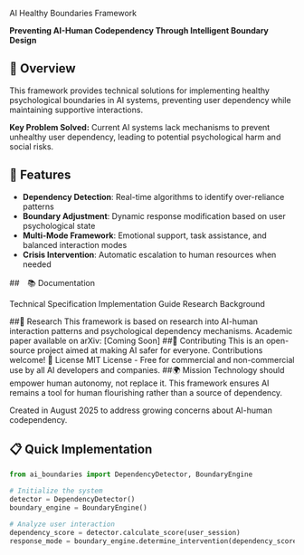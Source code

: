 AI Healthy Boundaries Framework

**Preventing AI-Human Codependency Through Intelligent Boundary Design**

## 🎯 Overview

This framework provides technical solutions for implementing healthy psychological boundaries in AI systems, preventing user dependency while maintaining supportive interactions.

**Key Problem Solved:** Current AI systems lack mechanisms to prevent unhealthy user dependency, leading to potential psychological harm and social risks.

## 🚀 Features

- **Dependency Detection**: Real-time algorithms to identify over-reliance patterns
- **Boundary Adjustment**: Dynamic response modification based on user psychological state  
- **Multi-Mode Framework**: Emotional support, task assistance, and balanced interaction modes
- **Crisis Intervention**: Automatic escalation to human resources when needed

##　📚 Documentation

Technical Specification
Implementation Guide
Research Background

##🔬 Research
This framework is based on research into AI-human interaction patterns and psychological dependency mechanisms. Academic paper available on arXiv: [Coming Soon]
##🤝 Contributing
This is an open-source project aimed at making AI safer for everyone. Contributions welcome!
📄 License
MIT License - Free for commercial and non-commercial use by all AI developers and companies.
##🌍 Mission
Technology should empower human autonomy, not replace it. This framework ensures AI remains a tool for human flourishing rather than a source of dependency.

Created in August 2025 to address growing concerns about AI-human codependency.

## 📋 Quick Implementation

```python
from ai_boundaries import DependencyDetector, BoundaryEngine

# Initialize the system
detector = DependencyDetector()
boundary_engine = BoundaryEngine()

# Analyze user interaction
dependency_score = detector.calculate_score(user_session)
response_mode = boundary_engine.determine_intervention(dependency_score)
